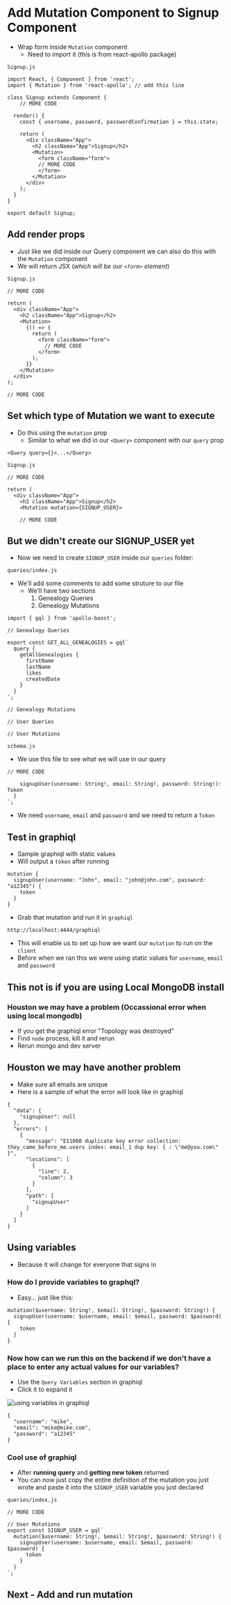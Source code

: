 # Add Mutation Component to Signup Component
* Wrap form inside `Mutation` component
    - Need to import it (this is from react-apollo package)

`Signup.js`

```
import React, { Component } from 'react';
import { Mutation } from 'react-apollo'; // add this line

class Signup extends Component {
    // MORE CODE

  render() {
    const { username, password, passwordConfirmation } = this.state;

    return (
      <div className="App">
        <h2 className="App">Signup</h2>
        <Mutation>
          <form className="form">
          // MORE CODE
          </form>
        </Mutation>
      </div>
    );
  }
}

export default Signup;
```

## Add render props
* Just like we did inside our Query component we can also do this with the `Mutation` component
* We will return JSX (_which will be our `<form>` element_)

`Signup.js`

```
// MORE CODE

return (
  <div className="App">
    <h2 className="App">Signup</h2>
    <Mutation>
      {() => {
        return (
          <form className="form">
            // MORE CODE
          </form>
        );
      }}
    </Mutation>
  </div>
);

// MORE CODE
```

## Set which type of Mutation we want to execute
* Do this using the `mutation` prop
    - Similar to what we did in our `<Query>` component with our `query` prop

`<Query query={}>...</Query>`

`Signup.js`

```
// MORE CODE

return (
  <div className="App">
    <h2 className="App">Signup</h2>
    <Mutation mutation={SIGNUP_USER}>

    // MORE CODE
```

## But we didn't create our SIGNUP_USER yet
* Now we need to create `SIGNUP_USER` inside our `queries` folder:

`queries/index.js`

* We'll add some comments to add some struture to our file
    - We'll have two sections
        1. Genealogy Queries
        2. Genealogy Mutations

```
import { gql } from 'apollo-boost';

// Genealogy Queries

export const GET_ALL_GENEALOGIES = gql`
  query {
    getAllGenealogies {
      firstName
      lastName
      likes
      createdDate
    }
  }
`;

// Genealogy Mutations

// User Queries

// User Mutations

```

`schema.js`
* We use this file to see what we will use in our query

```
// MORE CODE

    signupUser(username: String!, email: String!, password: String!): Token
  }
`;
```

* We need `username`, `email` and `password` and we need to return a `Token`

## Test in graphiql
* Sample graphiql with static values
* Will output a `token` after running

```
mutation {
  signupUser(username: "John", email: "john@john.com", password: "a12345") {
    token
  }
}
```

* Grab that mutation and run it in `graphiql`

`http://localhost:4444/graphiql`

* This will enable us to set up how we want our `mutation` to run on the `client`
* Before when we ran this we were using static values for `username`, `email` and `password`

## This not is if you are using Local MongoDB install 
### Houston we may have a problem (Occassional error when using local mongodb)
* If you get the graphiql error "Topology was destroyed"
* Find `node` process, kill it and rerun
* Rerun mongo and dev server

## Houston we may have another problem
* Make sure all emails are unique
* Here is a sample of what the error will look like in graphiql

```
{
  "data": {
    "signupUser": null
  },
  "errors": [
    {
      "message": "E11000 duplicate key error collection: they_came_before_me.users index: email_1 dup key: { : \"me@you.com\" }",
      "locations": [
        {
          "line": 2,
          "column": 3
        }
      ],
      "path": [
        "signupUser"
      ]
    }
  ]
}
```

## Using variables
* Because it will change for everyone that signs in

### How do I provide variables to graphql?
* Easy... just like this:

```
mutation($username: String!, $email: String!, $password: String!) {
  signupUser(username: $username, email: $email, password: $password) {
    token
  }
}
```

### Now how can we run this on the backend if we don't have a place to enter any actual values for our variables?
* Use the `Query Variables` section in graphiql
* Click it to expand it

![using variables in graphiql](https://i.imgur.com/nddPEHm.png)

```
{
  "username": "mike",
  "email": "mike@mike.com",
  "password": "a12345"
}
```

### Cool use of graphiql
* After **running query** and **getting new token** returned
* You can now just copy the entire definition of the mutation you just wrote and paste it into the `SIGNUP_USER` variable you just declared

`queries/index.js`

```
// MORE CODE

// User Mutations
export const SIGNUP_USER = gql`
  mutation($username: String!, $email: String!, $password: String!) {
    signupUser(username: $username, email: $email, password: $password) {
      token
    }
  }
`;
```

## Next - Add and run mutation
